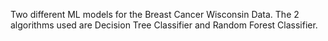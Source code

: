 Two different ML models for the Breast Cancer Wisconsin Data. The 2 algorithms used are Decision Tree Classifier and Random Forest Classifier.
